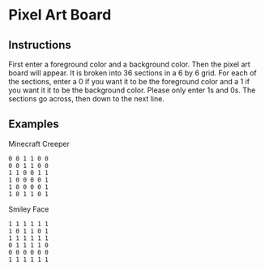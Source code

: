 # Pixel Art Board

## Instructions
First enter a foreground color and a background color. Then the pixel art board will appear. It is broken into 36 sections in a 6 by 6 grid. For each of the sections, enter a 0 if you want it to be the foreground color and a 1 if you want it it to be the background color. Please only enter 1s and 0s. The sections go across, then down to the next line. 

## Examples
Minecraft Creeper 
```
0 0 1 1 0 0 
0 0 1 1 0 0 
1 1 0 0 1 1 
1 0 0 0 0 1
1 0 0 0 0 1
1 0 1 1 0 1
```
Smiley Face
```
1 1 1 1 1 1
1 0 1 1 0 1
1 1 1 1 1 1
0 1 1 1 1 0
0 0 0 0 0 0
1 1 1 1 1 1 
```
